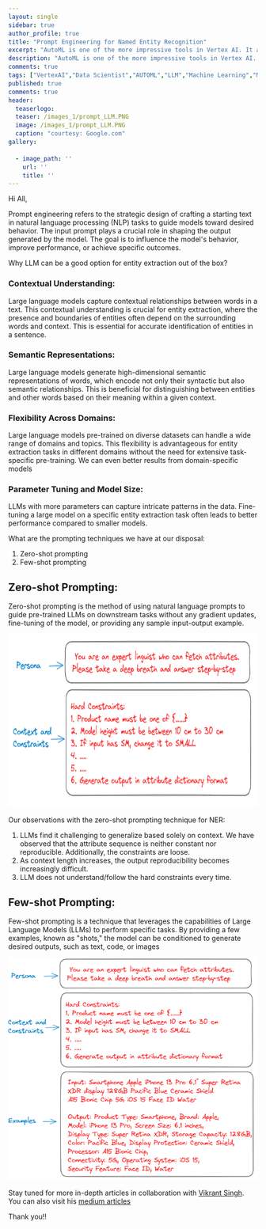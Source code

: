```yaml
---
layout: single
sidebar: true
author_profile: true
title: "Prompt Engineering for Named Entity Recognition"
excerpt: "AutoML is one of the more impressive tools in Vertex AI. It allows people with only limited machine learning expertise to create high-quality models"
description: "AutoML is one of the more impressive tools in Vertex AI. It allows people with only limited machine learning expertise to create high-quality models."
comments: true
tags: ["VertexAI","Data Scientist","AUTOML","LLM","Machine Learning","ML System Design"]
published: true
comments: true
header:
  teaserlogo:
  teaser: /images_1/prompt_LLM.PNG
  image: /images_1/prompt_LLM.PNG
  caption: "courtesy: Google.com"
gallery:

  - image_path: ''
    url: ''
    title: ''
---
```

Hi All,

Prompt engineering refers to the strategic design of crafting a starting text in natural language processing (NLP) tasks to guide models toward desired behavior. The input prompt plays a crucial role in shaping the output generated by the model. The goal is to influence the model's behavior, improve performance, or achieve specific outcomes. 

Why LLM can be a good option for entity extraction out of the box?

### Contextual Understanding:

Large language models capture contextual relationships between words in a text. This contextual understanding is crucial for entity extraction, where the presence and boundaries of entities often depend on the surrounding words and context. This is essential for accurate identification of entities in a sentence.

### Semantic Representations:

Large language models generate high-dimensional semantic representations of words, which encode not only their syntactic but also semantic relationships. This is beneficial for distinguishing between entities and other words based on their meaning within a given context.

### Flexibility Across Domains:

Large language models pre-trained on diverse datasets can handle a wide range of domains and topics. This flexibility is advantageous for entity extraction tasks in different domains without the need for extensive task-specific pre-training. We can even better results from domain-specific models

### Parameter Tuning and Model Size:

LLMs with more parameters can capture intricate patterns in the data. Fine-tuning a large model on a specific entity extraction task often leads to better performance compared to smaller models.

What are the prompting techniques we have at our disposal:
1. Zero-shot prompting
2. Few-shot prompting

## Zero-shot Prompting:
Zero-shot prompting is the method of using natural language prompts to guide pre-trained LLMs on downstream tasks without any gradient updates, fine-tuning of the model, or providing any sample input-output example.

<p align="center">
  <img width="700" height="350" src="/images_1/zero_shot.jpg">
</p>

Our observations with the zero-shot prompting technique for NER:

1. LLMs find it challenging to generalize based solely on context. We have observed that the attribute sequence is neither constant nor reproducible. Additionally, the constraints are loose.
2. As context length increases, the output reproducibility becomes increasingly difficult.
3. LLM does not understand/follow the hard constraints every time.

## Few-shot Prompting:
Few-shot prompting is a technique that leverages the capabilities of Large Language Models (LLMs) to perform specific tasks. By providing a few examples, known as "shots," the model can be conditioned to generate desired outputs, such as text, code, or images

<p align="center">
  <img width="600" height="450" src="/images_1/few_shot.PNG">
</p>

Stay tuned for more in-depth articles in collaboration with [Vikrant Singh](https://www.linkedin.com/in/vkrntkmrsngh/). You can also visit his [medium articles](https://medium.com/@vkrntkmrsngh)

Thank you!!
